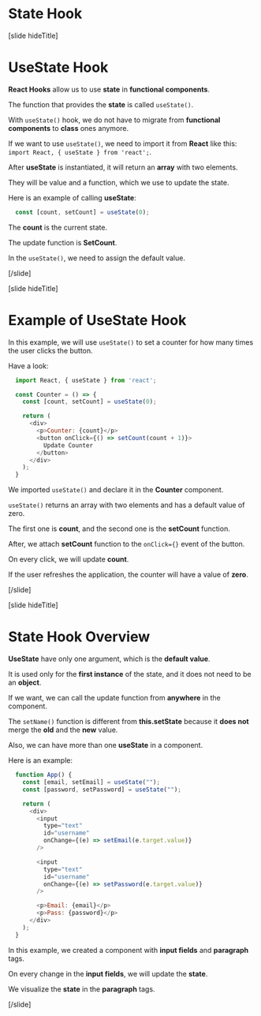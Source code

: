 # State Hook

[slide hideTitle]

# UseState Hook

**React Hooks** allow us to use **state** in **functional components**.

The function that provides the **state** is called `useState()`.

With `useState()` hook, we do not have to migrate from **functional components** to **class** ones anymore.

If we want to use `useState()`, we need to import it from **React** like this: `import React, { useState } from 'react';`.

After **useState** is instantiated, it will return an **array** with two elements.

They will be value and a function, which we use to update the state.

Here is an example of calling **useState**:

```js
  const [count, setCount] = useState(0);
```

The **count** is the current state.

The update function is **SetCount**.

In the `useState()`, we need to assign the default value.

[/slide]

[slide hideTitle]

# Example of UseState Hook

In this example, we will use `useState()` to set a counter for how many times the user clicks the button.

Have a look:

```js
  import React, { useState } from 'react';

  const Counter = () => {
    const [count, setCount] = useState(0);

    return (
      <div>
        <p>Counter: {count}</p>
        <button onClick={() => setCount(count + 1)}>
          Update Counter
        </button>
      </div>
    );
  }
```

We imported `useState()` and declare it in the **Counter** component.

`useState()` returns an array with two elements and has a default value of zero.

The first one is **count**, and the second one is the **setCount** function.

After, we attach **setCount** function to the `onClick={}` event of the button.

On every click, we will update **count**. 

If the user refreshes the application, the counter will have a value of **zero**.

[/slide]

[slide hideTitle]

# State Hook Overview

**UseState** have only one argument, which is the **default value**.

It is used only for the **first instance** of the state, and it does not need to be an **object**.

If we want, we can call the update function from **anywhere** in the component.

The `setName()` function is different from **this.setState** because it **does not** merge the **old** and the **new** value.

Also, we can have more than one **useState** in a component.

Here is an example:

```js
  function App() {
    const [email, setEmail] = useState("");
    const [password, setPassword] = useState("");

    return (
      <div>
        <input
          type="text"
          id="username"
          onChange={(e) => setEmail(e.target.value)}
        />

        <input
          type="text"
          id="username"
          onChange={(e) => setPassword(e.target.value)}
        />

        <p>Email: {email}</p>
        <p>Pass: {password}</p>
      </div>
    );
  }
```

In this example, we created a component with **input fields** and **paragraph** tags.

On every change in the **input fields**, we will update the **state**. 

We visualize the **state** in the **paragraph** tags.

[/slide]
